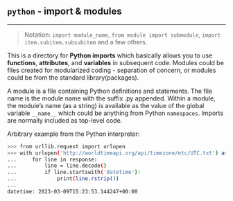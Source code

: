 ## `python` - import & modules
---

> Notation: `import module_name`, `from module import submodule`, `import item.subitem.subsubitem` and a few others.

This is a directory for **Python imports** which basically allows you to use **functions**, **attributes**, and **variables** in subsequent code.
Modules could be files created for modularized coding - separation of concern, or modules could be from the standard library(packages).

A module is a file containing Python definitions and statements. 
The file name is the module name with the suffix .py appended. Within a module, the module’s name (as a string) is available as the value of the global variable `__name__` which could be anything from Python `namespaces`.
Imports are normally included as top-level code.

Arbitrary example from the Python interpreter:
```bash
>>> from urllib.request import urlopen
>>> with urlopen('http://worldtimeapi.org/api/timezone/etc/UTC.txt') as response:
...     for line in response:
...         line = line.decode()
...         if line.startswith('datetime'):
...             print(line.rstrip())
...
datetime: 2023-03-09T15:23:53.144247+00:00
```

